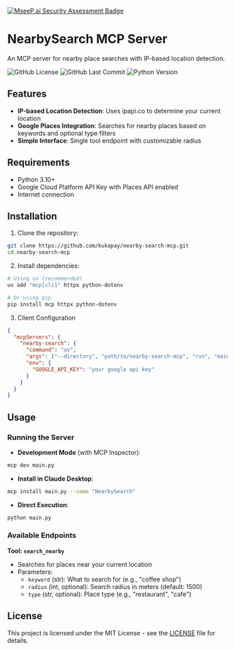 [![MseeP.ai Security Assessment Badge](https://mseep.net/pr/kukapay-nearby-search-mcp-badge.png)](https://mseep.ai/app/kukapay-nearby-search-mcp)

# NearbySearch MCP Server

An MCP server for nearby place searches with IP-based location detection.

![GitHub License](https://img.shields.io/github/license/kukapay/nearby-search-mcp) 
![GitHub Last Commit](https://img.shields.io/github/last-commit/kukapay/nearby-search-mcp) 
![Python Version](https://img.shields.io/badge/python-3.10%2B-blue)

## Features

- **IP-based Location Detection**: Uses ipapi.co to determine your current location
- **Google Places Integration**: Searches for nearby places based on keywords and optional type filters
- **Simple Interface**: Single tool endpoint with customizable radius

## Requirements

- Python 3.10+
- Google Cloud Platform API Key with Places API enabled
- Internet connection

## Installation

1. Clone the repository:
```bash
git clone https://github.com/kukapay/nearby-search-mcp.git
cd nearby-search-mcp
```

2. Install dependencies:
```bash
# Using uv (recommended)
uv add "mcp[cli]" httpx python-dotenv

# Or using pip
pip install mcp httpx python-dotenv
```

3. Client Configuration

```json
{
  "mcpServers": {
    "nearby-search": {
      "command": "uv",
      "args": ["--directory", "path/to/nearby-search-mcp", "run", "main.py"],
      "env": {
        "GOOGLE_API_KEY": "your google api key"
      }
    }
  }
}
````

## Usage

### Running the Server

- **Development Mode** (with MCP Inspector):
```bash
mcp dev main.py
```

- **Install in Claude Desktop**:
```bash
mcp install main.py --name "NearbySearch"
```

- **Direct Execution**:
```bash
python main.py
```

### Available Endpoints

**Tool: `search_nearby`**
 - Searches for places near your current location
 - Parameters:
   - `keyword` (str): What to search for (e.g., "coffee shop")
   - `radius` (int, optional): Search radius in meters (default: 1500)
   - `type` (str, optional): Place type (e.g., "restaurant", "cafe")


## License

This project is licensed under the MIT License - see the [LICENSE](LICENSE) file for details.
